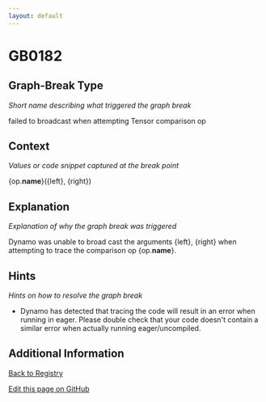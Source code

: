 ```yaml
---
layout: default
---
```

# GB0182

## Graph-Break Type
*Short name describing what triggered the graph break*

failed to broadcast when attempting Tensor comparison op

## Context
*Values or code snippet captured at the break point*

{op.__name__}({left}, {right})

## Explanation
*Explanation of why the graph break was triggered*

Dynamo was unable to broad cast the arguments {left}, {right} when attempting to trace the comparison op {op.__name__}.

## Hints
*Hints on how to resolve the graph break*

- Dynamo has detected that tracing the code will result in an error when running in eager. Please double check that your code doesn't contain a similar error when actually running eager/uncompiled.


## Additional Information

<!-- ADDITIONAL INFORMATION START - Add custom information below this line -->

<!-- ADDITIONAL INFORMATION END -->

[Back to Registry](../index.html)

[Edit this page on GitHub](https://github.com/pytorch-labs/compile-graph-break-site/edit/main/docs/gb/gb0182.md)
